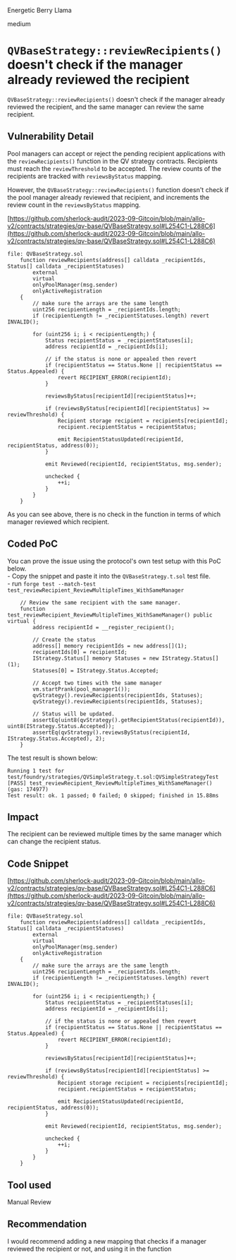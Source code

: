 Energetic Berry Llama

medium

# `QVBaseStrategy::reviewRecipients()` doesn't check if the manager already reviewed the recipient
`QVBaseStrategy::reviewRecipients()` doesn't check if the manager already reviewed the recipient, and the same manager can review the same recipient.

## Vulnerability Detail
Pool managers can accept or reject the pending recipient applications with the `reviewRecipients()` function in the QV strategy contracts. Recipients must reach the `reviewThreshold` to be accepted. The review counts of the recipients are tracked with `reviewsByStatus` mapping.

However, the `QVBaseStrategy::reviewRecipients()` function doesn't check if the pool manager already reviewed that recipient, and increments the review count in the `reviewsByStatus` mapping.

[https://github.com/sherlock-audit/2023-09-Gitcoin/blob/main/allo-v2/contracts/strategies/qv-base/QVBaseStrategy.sol#L254C1-L288C6](https://github.com/sherlock-audit/2023-09-Gitcoin/blob/main/allo-v2/contracts/strategies/qv-base/QVBaseStrategy.sol#L254C1-L288C6)

```solidity
file: QVBaseStrategy.sol
    function reviewRecipients(address[] calldata _recipientIds, Status[] calldata _recipientStatuses)
        external
        virtual
        onlyPoolManager(msg.sender)
        onlyActiveRegistration
    {
        // make sure the arrays are the same length
        uint256 recipientLength = _recipientIds.length;
        if (recipientLength != _recipientStatuses.length) revert INVALID();

        for (uint256 i; i < recipientLength;) {
            Status recipientStatus = _recipientStatuses[i];
            address recipientId = _recipientIds[i];

            // if the status is none or appealed then revert
            if (recipientStatus == Status.None || recipientStatus == Status.Appealed) { 
                revert RECIPIENT_ERROR(recipientId);
            }

            reviewsByStatus[recipientId][recipientStatus]++;

            if (reviewsByStatus[recipientId][recipientStatus] >= reviewThreshold) { 
                Recipient storage recipient = recipients[recipientId];
                recipient.recipientStatus = recipientStatus;

                emit RecipientStatusUpdated(recipientId, recipientStatus, address(0));
            }

            emit Reviewed(recipientId, recipientStatus, msg.sender);

            unchecked {
                ++i;
            }
        }
    }
```

As you can see above, there is no check in the function in terms of which manager reviewed which recipient.

## Coded PoC

You can prove the issue using the protocol's own test setup with this PoC below.  
\- Copy the snippet and paste it into the `QVBaseStrategy.t.sol` test file.  
\- run `forge test --match-test test_reviewRecipient_ReviewMultipleTimes_WithSameManager`

```solidity
    // Review the same recipient with the same manager.    
    function test_reviewRecipient_ReviewMultipleTimes_WithSameManager() public virtual {
        address recipientId = __register_recipient();

        // Create the status
        address[] memory recipientIds = new address[](1);
        recipientIds[0] = recipientId;
        IStrategy.Status[] memory Statuses = new IStrategy.Status[](1);
        Statuses[0] = IStrategy.Status.Accepted;

        // Accept two times with the same manager
        vm.startPrank(pool_manager1());
        qvStrategy().reviewRecipients(recipientIds, Statuses);
        qvStrategy().reviewRecipients(recipientIds, Statuses);

        // Status will be updated.
        assertEq(uint8(qvStrategy().getRecipientStatus(recipientId)), uint8(IStrategy.Status.Accepted));
        assertEq(qvStrategy().reviewsByStatus(recipientId, IStrategy.Status.Accepted), 2);
    }
```

The test result is shown below:

```solidity
Running 1 test for test/foundry/strategies/QVSimpleStrategy.t.sol:QVSimpleStrategyTest
[PASS] test_reviewRecipient_ReviewMultipleTimes_WithSameManager() (gas: 174977)
Test result: ok. 1 passed; 0 failed; 0 skipped; finished in 15.88ms
```

## Impact
The recipient can be reviewed multiple times by the same manager which can change the recipient status.

## Code Snippet
[https://github.com/sherlock-audit/2023-09-Gitcoin/blob/main/allo-v2/contracts/strategies/qv-base/QVBaseStrategy.sol#L254C1-L288C6](https://github.com/sherlock-audit/2023-09-Gitcoin/blob/main/allo-v2/contracts/strategies/qv-base/QVBaseStrategy.sol#L254C1-L288C6)

```solidity
file: QVBaseStrategy.sol
    function reviewRecipients(address[] calldata _recipientIds, Status[] calldata _recipientStatuses)
        external
        virtual
        onlyPoolManager(msg.sender)
        onlyActiveRegistration
    {
        // make sure the arrays are the same length
        uint256 recipientLength = _recipientIds.length;
        if (recipientLength != _recipientStatuses.length) revert INVALID();

        for (uint256 i; i < recipientLength;) {
            Status recipientStatus = _recipientStatuses[i];
            address recipientId = _recipientIds[i];

            // if the status is none or appealed then revert
            if (recipientStatus == Status.None || recipientStatus == Status.Appealed) { 
                revert RECIPIENT_ERROR(recipientId);
            }

            reviewsByStatus[recipientId][recipientStatus]++;

            if (reviewsByStatus[recipientId][recipientStatus] >= reviewThreshold) { 
                Recipient storage recipient = recipients[recipientId];
                recipient.recipientStatus = recipientStatus;

                emit RecipientStatusUpdated(recipientId, recipientStatus, address(0));
            }

            emit Reviewed(recipientId, recipientStatus, msg.sender);

            unchecked {
                ++i;
            }
        }
    }
```

## Tool used

Manual Review

## Recommendation
I would recommend adding a new mapping that checks if a manager reviewed the recipient or not, and using it in the function